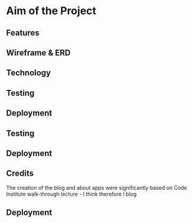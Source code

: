 # Aim of the Project

## Features

## Wireframe & ERD

## Technology

## Testing 

## Deployment

## Testing

## Deployment

## Credits
The creation of the blog and about apps were significantly based on Code Institute walk-through lecture - I think therefore I blog

## Deployment